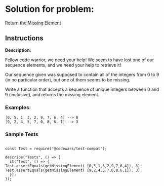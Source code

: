 # Solution for problem:

[Return the Missing Element](https://www.codewars.com/kata/5299413901337c637e000004)

## Instructions

**Description:**

Fellow code warrior, we need your help! We seem to have lost one of our sequence elements, and we need your help to retrieve it!

Our sequence given was supposed to contain all of the integers from 0 to 9 (in no particular order), but one of them seems to be missing.

Write a function that accepts a sequence of unique integers between 0 and 9 (inclusive), and returns the missing element.

### Examples:

```plaintext
[0, 5, 1, 3, 2, 9, 7, 6, 4] --> 8
[9, 2, 4, 5, 7, 0, 8, 6, 1] --> 3
```

### Sample Tests

```plaintext

const Test = require('@codewars/test-compat');

describe("Tests", () => {
  it("test", () => {
Test.assertEquals(getMissingElement( [0,5,1,3,2,9,7,6,4]), 8);
Test.assertEquals(getMissingElement( [9,2,4,5,7,0,8,6,1]), 3);
  });
});

```
